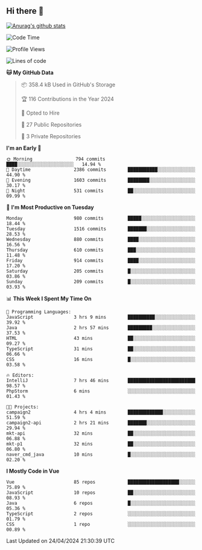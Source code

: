 ## Hi there 👋

[![Anurag's github stats](https://github-readme-stats.vercel.app/api?username=Songwonseok)](https://github.com/anuraghazra/github-readme-stats)



<!--START_SECTION:waka-->
![Code Time](http://img.shields.io/badge/Code%20Time-2%2C817%20hrs%2045%20mins-blue)

![Profile Views](http://img.shields.io/badge/Profile%20Views-0-blue)

![Lines of code](https://img.shields.io/badge/From%20Hello%20World%20I%27ve%20Written-34.8%20million%20lines%20of%20code-blue)

**🐱 My GitHub Data** 

> 📦 358.4 kB Used in GitHub's Storage 
 > 
> 🏆 116 Contributions in the Year 2024
 > 
> 💼 Opted to Hire
 > 
> 📜 27 Public Repositories 
 > 
> 🔑 3 Private Repositories 
 > 
**I'm an Early 🐤** 

```text
🌞 Morning                794 commits         ████░░░░░░░░░░░░░░░░░░░░░   14.94 % 
🌆 Daytime                2386 commits        ███████████░░░░░░░░░░░░░░   44.90 % 
🌃 Evening                1603 commits        ████████░░░░░░░░░░░░░░░░░   30.17 % 
🌙 Night                  531 commits         ██░░░░░░░░░░░░░░░░░░░░░░░   09.99 % 
```
📅 **I'm Most Productive on Tuesday** 

```text
Monday                   980 commits         █████░░░░░░░░░░░░░░░░░░░░   18.44 % 
Tuesday                  1516 commits        ███████░░░░░░░░░░░░░░░░░░   28.53 % 
Wednesday                880 commits         ████░░░░░░░░░░░░░░░░░░░░░   16.56 % 
Thursday                 610 commits         ███░░░░░░░░░░░░░░░░░░░░░░   11.48 % 
Friday                   914 commits         ████░░░░░░░░░░░░░░░░░░░░░   17.20 % 
Saturday                 205 commits         █░░░░░░░░░░░░░░░░░░░░░░░░   03.86 % 
Sunday                   209 commits         █░░░░░░░░░░░░░░░░░░░░░░░░   03.93 % 
```


📊 **This Week I Spent My Time On** 

```text
💬 Programming Languages: 
JavaScript               3 hrs 9 mins        ██████████░░░░░░░░░░░░░░░   39.92 % 
Java                     2 hrs 57 mins       █████████░░░░░░░░░░░░░░░░   37.53 % 
HTML                     43 mins             ██░░░░░░░░░░░░░░░░░░░░░░░   09.27 % 
TypeScript               31 mins             ██░░░░░░░░░░░░░░░░░░░░░░░   06.66 % 
CSS                      16 mins             █░░░░░░░░░░░░░░░░░░░░░░░░   03.58 % 

🔥 Editors: 
IntelliJ                 7 hrs 46 mins       █████████████████████████   98.57 % 
PhpStorm                 6 mins              ░░░░░░░░░░░░░░░░░░░░░░░░░   01.43 % 

🐱‍💻 Projects: 
campaign2                4 hrs 4 mins        █████████████░░░░░░░░░░░░   51.59 % 
campaign2-api            2 hrs 21 mins       ███████░░░░░░░░░░░░░░░░░░   29.94 % 
mkt-api                  32 mins             ██░░░░░░░░░░░░░░░░░░░░░░░   06.88 % 
mkt-p1                   32 mins             ██░░░░░░░░░░░░░░░░░░░░░░░   06.80 % 
naver_cmd_java           10 mins             █░░░░░░░░░░░░░░░░░░░░░░░░   02.20 % 
```

**I Mostly Code in Vue** 

```text
Vue                      85 repos            ███████████████████░░░░░░   75.89 % 
JavaScript               10 repos            ██░░░░░░░░░░░░░░░░░░░░░░░   08.93 % 
Java                     6 repos             █░░░░░░░░░░░░░░░░░░░░░░░░   05.36 % 
TypeScript               2 repos             ░░░░░░░░░░░░░░░░░░░░░░░░░   01.79 % 
CSS                      1 repo              ░░░░░░░░░░░░░░░░░░░░░░░░░   00.89 % 
```




 Last Updated on 24/04/2024 21:30:39 UTC
<!--END_SECTION:waka-->
